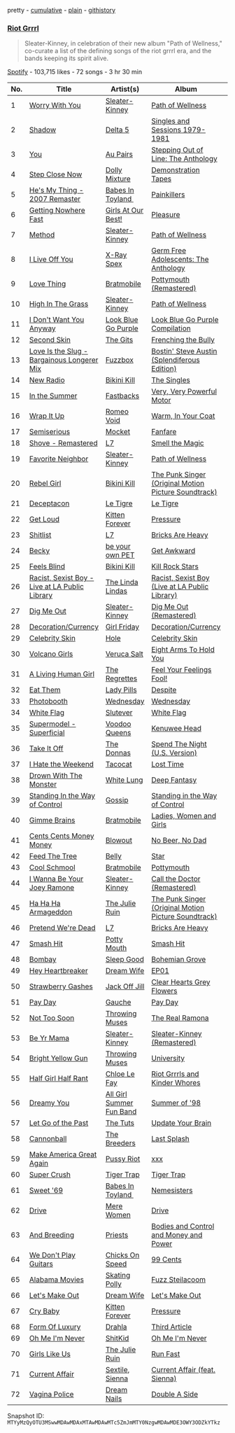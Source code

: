 pretty - [cumulative](/playlists/cumulative/37i9dQZF1DXadlZCyb9AB3.md) - [plain](/playlists/plain/37i9dQZF1DXadlZCyb9AB3) - [githistory](https://github.githistory.xyz/mackorone/spotify-playlist-archive/blob/main/playlists/plain/37i9dQZF1DXadlZCyb9AB3)

### [Riot Grrrl](https://open.spotify.com/playlist/37i9dQZF1DXadlZCyb9AB3)

> Sleater\-Kinney, in celebration of their new album "Path of Wellness," co\-curate a list of the defining songs of the riot grrrl era, and the bands keeping its spirit alive.

[Spotify](https://open.spotify.com/user/spotify) - 103,715 likes - 72 songs - 3 hr 30 min

| No. | Title | Artist(s) | Album | Length |
|---|---|---|---|---|
| 1 | [Worry With You](https://open.spotify.com/track/61gZVgJwD8TYKQXkTX3pJg) | [Sleater\-Kinney](https://open.spotify.com/artist/4wLIbcoqmqI4WZHDiBxeCB) | [Path of Wellness](https://open.spotify.com/album/1eUPlL6mb3jmAOJGylGgK1) | 3:51 |
| 2 | [Shadow](https://open.spotify.com/track/3WLxWQTE7bIYQ6ceZww7Mm) | [Delta 5](https://open.spotify.com/artist/2qe52cWdi4IRtgg14CLInb) | [Singles and Sessions 1979\-1981](https://open.spotify.com/album/1MF35ofwAGikdUzvhIFr7Z) | 2:40 |
| 3 | [You](https://open.spotify.com/track/67YmlYsvLQNzTxmtf34Edk) | [Au Pairs](https://open.spotify.com/artist/5nGQE2ehuRkkK1iNUQQthd) | [Stepping Out of Line: The Anthology](https://open.spotify.com/album/7zLCnZO3DvbqFKciE2i726) | 2:49 |
| 4 | [Step Close Now](https://open.spotify.com/track/2MLvTgBG6p4VNgdA1edkQc) | [Dolly Mixture](https://open.spotify.com/artist/46mHImQWI9FD9f6QFH6whv) | [Demonstration Tapes](https://open.spotify.com/album/4Y1WtRvazalwwq6XwTR9SU) | 1:58 |
| 5 | [He's My Thing \- 2007 Remaster](https://open.spotify.com/track/5aMsCHy4nyk0LKJnk63aCr) | [Babes In Toyland ](https://open.spotify.com/artist/3Xdna5z74yNICNKqdaNX9z) | [Painkillers](https://open.spotify.com/album/3ym30rhJeAnjr7DHcYpqJa) | 2:55 |
| 6 | [Getting Nowhere Fast](https://open.spotify.com/track/0xF9xdi5cI0fi7ZgC7MrzZ) | [Girls At Our Best!](https://open.spotify.com/artist/5DYT0cYfntdC8sxyIOAhiC) | [Pleasure](https://open.spotify.com/album/3X3iZ9MRMFk75oqiSpeKuV) | 2:00 |
| 7 | [Method](https://open.spotify.com/track/1K2DMwQbkEL8eD5wONpREe) | [Sleater\-Kinney](https://open.spotify.com/artist/4wLIbcoqmqI4WZHDiBxeCB) | [Path of Wellness](https://open.spotify.com/album/1eUPlL6mb3jmAOJGylGgK1) | 4:20 |
| 8 | [I Live Off You](https://open.spotify.com/track/2FTyVNHJo99MI0Fsj9hC4T) | [X\-Ray Spex](https://open.spotify.com/artist/5BgWMOdEUJYdUBH3WXfMWt) | [Germ Free Adolescents: The Anthology](https://open.spotify.com/album/0eafkMUkZUVKr02M9F4te9) | 2:09 |
| 9 | [Love Thing](https://open.spotify.com/track/3sZGf2xRNLODdA76WELYBg) | [Bratmobile](https://open.spotify.com/artist/3GTaO7e3uPaG0SJR7Hxy8L) | [Pottymouth \(Remastered\)](https://open.spotify.com/album/5B3FlfoWVwLazsuELgRcAC) | 1:39 |
| 10 | [High In The Grass](https://open.spotify.com/track/0tqmC3Jdr9zYd45jubwZzn) | [Sleater\-Kinney](https://open.spotify.com/artist/4wLIbcoqmqI4WZHDiBxeCB) | [Path of Wellness](https://open.spotify.com/album/1eUPlL6mb3jmAOJGylGgK1) | 4:05 |
| 11 | [I Don't Want You Anyway](https://open.spotify.com/track/5JdY3aB0msrkLZya4fEerb) | [Look Blue Go Purple](https://open.spotify.com/artist/1Yy0i6C3R2ubzz9CRM4JDv) | [Look Blue Go Purple Compilation](https://open.spotify.com/album/0l1n4dDAwKOpp5ZyOoTK00) | 2:57 |
| 12 | [Second Skin](https://open.spotify.com/track/6pfQbtWvs7PtSBDGxLEyGB) | [The Gits](https://open.spotify.com/artist/4uHoGHfHZep6Z8YUn8ji5m) | [Frenching the Bully](https://open.spotify.com/album/0x27NVxUSjXYF4oHDDlboO) | 2:57 |
| 13 | [Love Is the Slug \- Bargainous Longerer Mix](https://open.spotify.com/track/7pZiRYuRekNV92Qfl1iXDK) | [Fuzzbox](https://open.spotify.com/artist/6iKe6ON2rZrdXbuuhI3Gat) | [Bostin' Steve Austin \(Splendiferous Edition\)](https://open.spotify.com/album/0nnWj1MAGSXUhyO9A5RsLZ) | 3:57 |
| 14 | [New Radio](https://open.spotify.com/track/4DgsvJNNGvV5WPQ40qR3R8) | [Bikini Kill](https://open.spotify.com/artist/0gvHPdYxlU94W7V5MSIlFe) | [The Singles](https://open.spotify.com/album/6kwyhuzuCrz4N4vMhZ9Deb) | 1:33 |
| 15 | [In the Summer](https://open.spotify.com/track/7lmvnE8oF7EhJNuLeUxTIf) | [Fastbacks](https://open.spotify.com/artist/2mlDM1k4J5XijZKXALxhDT) | [Very, Very Powerful Motor](https://open.spotify.com/album/069dipMFhPwUSC2SSufyxi) | 3:18 |
| 16 | [Wrap It Up](https://open.spotify.com/track/54T19pvsrKtFtBCKY49R1I) | [Romeo Void](https://open.spotify.com/artist/20kRNjGAzhnBIflemL8JfY) | [Warm, In Your Coat](https://open.spotify.com/album/4prH6wEaDxG4lo02BaXbkG) | 3:25 |
| 17 | [Semiserious](https://open.spotify.com/track/1ApJJ9ab6kLUsu9CEdOLHV) | [Mocket](https://open.spotify.com/artist/3SPRKuovzRrpWnvlr1KQrU) | [Fanfare](https://open.spotify.com/album/2X07Vhl0SHb5HtGAaigAYq) | 1:40 |
| 18 | [Shove \- Remastered](https://open.spotify.com/track/3qtJyjX8gnhKlqbNKdY9jb) | [L7](https://open.spotify.com/artist/2zMQOJ4Cyl4BYbw6WqaO3h) | [Smell the Magic](https://open.spotify.com/album/0VgXvWzdF93KHuNdzzSgaB) | 3:13 |
| 19 | [Favorite Neighbor](https://open.spotify.com/track/0r5TbSDRWORni3AMtwMsvW) | [Sleater\-Kinney](https://open.spotify.com/artist/4wLIbcoqmqI4WZHDiBxeCB) | [Path of Wellness](https://open.spotify.com/album/1eUPlL6mb3jmAOJGylGgK1) | 2:49 |
| 20 | [Rebel Girl](https://open.spotify.com/track/0XyjtybwqSdqMAFfBEkmZf) | [Bikini Kill](https://open.spotify.com/artist/0gvHPdYxlU94W7V5MSIlFe) | [The Punk Singer \(Original Motion Picture Soundtrack\)](https://open.spotify.com/album/7DoTlKAupC8rNAdb0tNmZ2) | 2:37 |
| 21 | [Deceptacon](https://open.spotify.com/track/3PVRSOQ57O3LO6HCAPkbfY) | [Le Tigre](https://open.spotify.com/artist/2n6FviARgtjjimZXu18uRM) | [Le Tigre](https://open.spotify.com/album/3N4rp7pLbDlWo2EvtONFMG) | 3:04 |
| 22 | [Get Loud](https://open.spotify.com/track/6fxXI7zYYhNKnsPzR5lYTY) | [Kitten Forever](https://open.spotify.com/artist/49aEBCKsGMO5vaRnr1GBg4) | [Pressure](https://open.spotify.com/album/3IoTZRPtHvNs4UmDUli8Dy) | 0:43 |
| 23 | [Shitlist](https://open.spotify.com/track/7fxpqs4G8vj3rFYbJnsG7w) | [L7](https://open.spotify.com/artist/2zMQOJ4Cyl4BYbw6WqaO3h) | [Bricks Are Heavy](https://open.spotify.com/album/0z7Dc7FRsDH7E4kj32mKyM) | 2:55 |
| 24 | [Becky](https://open.spotify.com/track/2JXWrZnKf0PMklRuJapQgT) | [be your own PET](https://open.spotify.com/artist/60oPm94IK14iPqnGwkbw8x) | [Get Awkward](https://open.spotify.com/album/19ROncpBALfjlbLdXSLSzr) | 3:00 |
| 25 | [Feels Blind](https://open.spotify.com/track/3lo5PYzZV2Rdyg2tovBdrd) | [Bikini Kill](https://open.spotify.com/artist/0gvHPdYxlU94W7V5MSIlFe) | [Kill Rock Stars](https://open.spotify.com/album/5k48WWWGfQ7LoizPNwSskC) | 3:36 |
| 26 | [Racist, Sexist Boy \- Live at LA Public Library](https://open.spotify.com/track/6GeiA9XxITMHM3jk1hkNjY) | [The Linda Lindas](https://open.spotify.com/artist/13dTrWNNrnZ3AkgNyQNKP5) | [Racist, Sexist Boy \(Live at LA Public Library\)](https://open.spotify.com/album/7MFXmsdx6um8n72tdReH3C) | 2:05 |
| 27 | [Dig Me Out](https://open.spotify.com/track/7zu3y0YRx0s5H5AIF8ULVJ) | [Sleater\-Kinney](https://open.spotify.com/artist/4wLIbcoqmqI4WZHDiBxeCB) | [Dig Me Out \(Remastered\)](https://open.spotify.com/album/5WwTUr1kf45gsJ1ZUGGwuL) | 2:40 |
| 28 | [Decoration/Currency](https://open.spotify.com/track/1YFpYsNiRBIvPOinqRZmCg) | [Girl Friday](https://open.spotify.com/artist/0NZMcZVNXFBVdNb5BQj6NM) | [Decoration/Currency](https://open.spotify.com/album/5nUeRLFaNGDeIMq5c4jz2j) | 3:48 |
| 29 | [Celebrity Skin](https://open.spotify.com/track/2VTQAjZr7FPoEJD2sNoH3o) | [Hole](https://open.spotify.com/artist/5SHQUMAmEK5KmuSb0aDvsn) | [Celebrity Skin](https://open.spotify.com/album/0ZIlM7A6pZyNhfohaWjauj) | 2:42 |
| 30 | [Volcano Girls](https://open.spotify.com/track/6ifDwKH8OlIWPcXuWMyST2) | [Veruca Salt](https://open.spotify.com/artist/2QwJQuBekTA4qF7N7uLHDP) | [Eight Arms To Hold You](https://open.spotify.com/album/1hqpIXsb19ux5c0rXNlJbq) | 3:18 |
| 31 | [A Living Human Girl](https://open.spotify.com/track/1K0F79D6b7XGDM667RpnsW) | [The Regrettes](https://open.spotify.com/artist/67WNUxmM7y4WzHPAVzBu3E) | [Feel Your Feelings Fool!](https://open.spotify.com/album/3AWvlkLV6Wmys6G85zwz98) | 2:37 |
| 32 | [Eat Them](https://open.spotify.com/track/3NZkyDOaTyZAmeWWD84s1w) | [Lady Pills](https://open.spotify.com/artist/0saDlqBbxO1XrZbQFogMCV) | [Despite](https://open.spotify.com/album/2YG2YCdxxbUbd967zI1QqS) | 2:11 |
| 33 | [Photobooth](https://open.spotify.com/track/3QrZ60PrEfFXbmaVXcfpXH) | [Wednesday](https://open.spotify.com/artist/4j7DrazfBZLLD0OrVoAtEe) | [Wednesday](https://open.spotify.com/album/0cLTNLKqv7a71ohMsGKY7h) | 2:28 |
| 34 | [White Flag](https://open.spotify.com/track/3qlmCOHjmpGUISp5nXU9LJ) | [Slutever](https://open.spotify.com/artist/4TBQj88AvHlzsLhzP12GuD) | [White Flag](https://open.spotify.com/album/0yFMCvJNbUpkiWxzANvkzA) | 2:26 |
| 35 | [Supermodel \- Superficial](https://open.spotify.com/track/7a6Dhd4897ZBnlkA9H6BYe) | [Voodoo Queens](https://open.spotify.com/artist/713dOrzih7UQvUmok0Hft4) | [Kenuwee Head](https://open.spotify.com/album/1OHILieJzT08QXlAvPXcKc) | 3:20 |
| 36 | [Take It Off](https://open.spotify.com/track/6QyBIZEvs11K9lKjyLYtv6) | [The Donnas](https://open.spotify.com/artist/2c0qomdZabcCyqTZ5M9msd) | [Spend The Night \(U.S\. Version\)](https://open.spotify.com/album/15wLLULZwFUQ2aDp4PB3nv) | 2:41 |
| 37 | [I Hate the Weekend](https://open.spotify.com/track/2lCStc28NuNBBIH4pLyYtb) | [Tacocat](https://open.spotify.com/artist/3h0MN1neFknEvlYKxFmSQW) | [Lost Time](https://open.spotify.com/album/0VYPxPMRu8D7PYvsCgwuRE) | 2:05 |
| 38 | [Drown With The Monster](https://open.spotify.com/track/2hsOLrt14zfOqxvhgnK0kT) | [White Lung](https://open.spotify.com/artist/2iT2Fmot4VzWgdOTgp3j9M) | [Deep Fantasy](https://open.spotify.com/album/7lsoGmTZp7mUBoAALe611f) | 2:04 |
| 39 | [Standing In the Way of Control](https://open.spotify.com/track/76rCrPvrlLO4CyqAeaLu4o) | [Gossip](https://open.spotify.com/artist/3sFTupo9UGgrujjN21BjwR) | [Standing in the Way of Control](https://open.spotify.com/album/0yj50hXLNjoNbluZJgwMrR) | 4:16 |
| 40 | [Gimme Brains](https://open.spotify.com/track/2ICGarWJwQiIGMl07os7sQ) | [Bratmobile](https://open.spotify.com/artist/3GTaO7e3uPaG0SJR7Hxy8L) | [Ladies, Women and Girls](https://open.spotify.com/album/7J5Dh22aIS2NeMGXQ3LPN4) | 2:16 |
| 41 | [Cents Cents Money Money](https://open.spotify.com/track/4hESSfpi81WtBmaWxQN5b6) | [Blowout](https://open.spotify.com/artist/6JYNcpvRMjgry4ERB6bLLZ) | [No Beer, No Dad](https://open.spotify.com/album/7Am439nHyL7iypSjAIzmP3) | 2:34 |
| 42 | [Feed The Tree](https://open.spotify.com/track/43fQztrFu5UpEzqxnDBvLi) | [Belly](https://open.spotify.com/artist/3h1HOgVmvPlhqjz8o3LglL) | [Star](https://open.spotify.com/album/5fKe3iL64q97JK9Lgp50vz) | 3:29 |
| 43 | [Cool Schmool](https://open.spotify.com/track/3piPEvZQsCWNANsNMxH1LU) | [Bratmobile](https://open.spotify.com/artist/3GTaO7e3uPaG0SJR7Hxy8L) | [Pottymouth](https://open.spotify.com/album/18FoSWsA63ZVL2t859PYv4) | 2:03 |
| 44 | [I Wanna Be Your Joey Ramone](https://open.spotify.com/track/17ICAeG7PWammUBEqexai8) | [Sleater\-Kinney](https://open.spotify.com/artist/4wLIbcoqmqI4WZHDiBxeCB) | [Call the Doctor \(Remastered\)](https://open.spotify.com/album/41ouIzBfFmNZGUlQgp3IGi) | 2:36 |
| 45 | [Ha Ha Ha Armageddon](https://open.spotify.com/track/0brTq66ZftMGbr6OfKFUM9) | [The Julie Ruin](https://open.spotify.com/artist/3jCDV35GjiUGWYWKgMd9CF) | [The Punk Singer \(Original Motion Picture Soundtrack\)](https://open.spotify.com/album/7DoTlKAupC8rNAdb0tNmZ2) | 3:16 |
| 46 | [Pretend We're Dead](https://open.spotify.com/track/3z5ggGtcs4t8pizW521gW9) | [L7](https://open.spotify.com/artist/2zMQOJ4Cyl4BYbw6WqaO3h) | [Bricks Are Heavy](https://open.spotify.com/album/0z7Dc7FRsDH7E4kj32mKyM) | 3:55 |
| 47 | [Smash Hit](https://open.spotify.com/track/1De7fMm1UPurbI47uUhIqS) | [Potty Mouth](https://open.spotify.com/artist/4liUQpCxxhjGMgc33K81Fw) | [Smash Hit](https://open.spotify.com/album/2P2QieqaKge4w2vkN0C8NI) | 3:20 |
| 48 | [Bombay](https://open.spotify.com/track/76g6YBOwh714ivn1zeSbCL) | [Sleep Good](https://open.spotify.com/artist/5Fon6tb20oHkqBcePzyJy3) | [Bohemian Grove](https://open.spotify.com/album/3c18ecpUu7nRe2nyVWOYnm) | 3:44 |
| 49 | [Hey Heartbreaker](https://open.spotify.com/track/368gF4TWtcJduCfcR0uKPd) | [Dream Wife](https://open.spotify.com/artist/2DaP4uXwKOXAaD77XokW9a) | [EP01](https://open.spotify.com/album/5AaJfXlHtrlfQh8KfXiIZh) | 3:33 |
| 50 | [Strawberry Gashes](https://open.spotify.com/track/6BbUeBm35cYoGUy70rqsG8) | [Jack Off Jill](https://open.spotify.com/artist/5ybsLFsFrRFXgdklfMryWD) | [Clear Hearts Grey Flowers](https://open.spotify.com/album/7GmU3mfzXDwS68kpuFMczP) | 3:43 |
| 51 | [Pay Day](https://open.spotify.com/track/1nhR7KIUkseo34qydXcNAU) | [Gauche](https://open.spotify.com/artist/6GVrQ3dvXPc2VcEslMAgk4) | [Pay Day](https://open.spotify.com/album/1zIhUyCkOyRGo9aEc4c5de) | 2:50 |
| 52 | [Not Too Soon](https://open.spotify.com/track/24uLzsXLUsg1PIIxPxJrhJ) | [Throwing Muses](https://open.spotify.com/artist/5xU5wRTlZHVRoo2OxPvqA4) | [The Real Ramona](https://open.spotify.com/album/5g52sH6fashPtboffeqjlZ) | 3:10 |
| 53 | [Be Yr Mama](https://open.spotify.com/track/6j3lskGn1FgtR9MmGp5M4t) | [Sleater\-Kinney](https://open.spotify.com/artist/4wLIbcoqmqI4WZHDiBxeCB) | [Sleater\-Kinney \(Remastered\)](https://open.spotify.com/album/1lcVEQrUSbGl7qRacBxTav) | 2:52 |
| 54 | [Bright Yellow Gun](https://open.spotify.com/track/5B4M7SIVdfoclqKoSbvykA) | [Throwing Muses](https://open.spotify.com/artist/5xU5wRTlZHVRoo2OxPvqA4) | [University](https://open.spotify.com/album/5DrPmYzVSJwbRboOJQbqqS) | 3:43 |
| 55 | [Half Girl Half Rant](https://open.spotify.com/track/7f1yOiKyYUasPVR4LvsCVT) | [Chloe Le Fay](https://open.spotify.com/artist/2t2MJihJl9u08jj4N6dV16) | [Riot Grrrls and Kinder Whores](https://open.spotify.com/album/7EHVHN11h03RcqnDUQ1Twp) | 2:27 |
| 56 | [Dreamy You](https://open.spotify.com/track/1ReYXprrew3ee9P72MWM38) | [All Girl Summer Fun Band](https://open.spotify.com/artist/1kteFRyfQPGjZ8S1zfsdkO) | [Summer of '98](https://open.spotify.com/album/32ZTZXYKL5b9SbG1nCktjW) | 1:53 |
| 57 | [Let Go of the Past](https://open.spotify.com/track/1g3VugPUuNEtEvxpftReBJ) | [The Tuts](https://open.spotify.com/artist/034JSYadRJsXRgY61c7HSq) | [Update Your Brain](https://open.spotify.com/album/4yZJcVLLLqowccHbHg59ZD) | 3:14 |
| 58 | [Cannonball](https://open.spotify.com/track/11nv53N7ZnNTCgyl8yxvYd) | [The Breeders](https://open.spotify.com/artist/1xgFexIwrf2QjbU0buCNnp) | [Last Splash](https://open.spotify.com/album/4lxW0axOKlImAQ0akMRz61) | 3:33 |
| 59 | [Make America Great Again](https://open.spotify.com/track/0d858Q4cbhALzhzvljHC8k) | [Pussy Riot](https://open.spotify.com/artist/2hThsqaVEAWhWPBXnaOfB9) | [xxx](https://open.spotify.com/album/7oFHZxaSE9WzWCi592zMhC) | 3:15 |
| 60 | [Super Crush](https://open.spotify.com/track/1rflg5WUTBLztF4xeFQTmh) | [Tiger Trap](https://open.spotify.com/artist/0hTUZPp1ELWpYFuSYoNPgB) | [Tiger Trap](https://open.spotify.com/album/6H872imO1XZ8Hner8kUa0M) | 2:12 |
| 61 | [Sweet '69](https://open.spotify.com/track/55oE1XL7HceNY7VR7Nz4yu) | [Babes In Toyland ](https://open.spotify.com/artist/3Xdna5z74yNICNKqdaNX9z) | [Nemesisters](https://open.spotify.com/album/7KGRLGS0Bwc494GS7awFsL) | 4:04 |
| 62 | [Drive](https://open.spotify.com/track/1Bu4dpaiLJBugBfI2yrmJ7) | [Mere Women](https://open.spotify.com/artist/3VhrdhymJTzDnVEbXwkkJb) | [Drive](https://open.spotify.com/album/3b9w0oFof58xtgknc3wMPW) | 3:13 |
| 63 | [And Breeding](https://open.spotify.com/track/3pYiZe0qoZBmJqqqBmXwFm) | [Priests](https://open.spotify.com/artist/5DT78nxI4rAHYddufPUOBx) | [Bodies and Control and Money and Power](https://open.spotify.com/album/7utZxewdKg098arjQSCuXS) | 3:11 |
| 64 | [We Don't Play Guitars](https://open.spotify.com/track/6gftydYIenhPZnox95KU7N) | [Chicks On Speed](https://open.spotify.com/artist/4EySud7Ww0GNvkwhRYZHLV) | [99 Cents](https://open.spotify.com/album/6BUmp9iDaIOCJZwZ5riq0q) | 3:55 |
| 65 | [Alabama Movies](https://open.spotify.com/track/0lHJ9bP1Ph6FMFCF1l97Wa) | [Skating Polly](https://open.spotify.com/artist/1ST6hERy8rGdwUaNAZxfG9) | [Fuzz Steilacoom](https://open.spotify.com/album/3obbLp8QVZ6R0JhK252pfY) | 3:40 |
| 66 | [Let's Make Out](https://open.spotify.com/track/7ESiEqLrFoKRV3ieQD3Pro) | [Dream Wife](https://open.spotify.com/artist/2DaP4uXwKOXAaD77XokW9a) | [Let's Make Out](https://open.spotify.com/album/5NKajzmVlWPwftDZfhdpfQ) | 2:55 |
| 67 | [Cry Baby](https://open.spotify.com/track/6D5SZmFPCEvRMeQgBrsMzY) | [Kitten Forever](https://open.spotify.com/artist/49aEBCKsGMO5vaRnr1GBg4) | [Pressure](https://open.spotify.com/album/3IoTZRPtHvNs4UmDUli8Dy) | 1:44 |
| 68 | [Form Of Luxury](https://open.spotify.com/track/4uyRwrgnL9nD2wlzcftPoD) | [Drahla](https://open.spotify.com/artist/1HHyE1TCzui5Lay0gwS6bR) | [Third Article](https://open.spotify.com/album/79nBBH4ftVxlB3Uu4Ec6z1) | 3:54 |
| 69 | [Oh Me I'm Never](https://open.spotify.com/track/7M8kwE3DzZgTHJG8DHEfr6) | [ShitKid](https://open.spotify.com/artist/6TnRsbEEAkxaOYJLcEWd5m) | [Oh Me I'm Never](https://open.spotify.com/album/4D8uWnkkXw0hBIUe4AYvIU) | 2:57 |
| 70 | [Girls Like Us](https://open.spotify.com/track/55iEQ6oFvMsQm2eLGl4OIC) | [The Julie Ruin](https://open.spotify.com/artist/3jCDV35GjiUGWYWKgMd9CF) | [Run Fast](https://open.spotify.com/album/0BSqUgcOoDsMtSro646c8f) | 3:19 |
| 71 | [Current Affair](https://open.spotify.com/track/0HINeS16DfBP7DGCSC6QVx) | [Sextile](https://open.spotify.com/artist/4ReoJ2faKfdjI0plizlL56), [Sienna](https://open.spotify.com/artist/0aiQeYnP7FNRD8BwG90wdG) | [Current Affair \(feat\. Sienna\)](https://open.spotify.com/album/3pyiSjhhlYmUvGo3i8Mhy9) | 2:49 |
| 72 | [Vagina Police](https://open.spotify.com/track/3P2LZ3iAWSWs2oW6gUzGkE) | [Dream Nails](https://open.spotify.com/artist/49xQzRRO1vI3fmCdbPTwBB) | [Double A Side](https://open.spotify.com/album/0ToQnPNr2oKEbtK9mA9XDO) | 1:35 |

Snapshot ID: `MTYyMzQyOTU3MSwwMDAwMDAxMTAwMDAwMTc5ZmJmMTY0NzgwMDAwMDE3OWY3ODZkYTkz`

